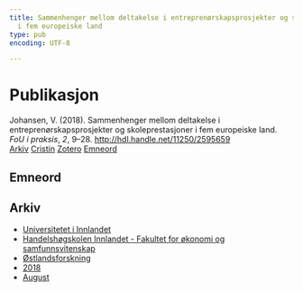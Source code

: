```yaml
---
title: Sammenhenger mellom deltakelse i entreprenørskapsprosjekter og skoleprestasjoner
  i fem europeiske land
type: pub
encoding: UTF-8

---
```

<h1>Publikasjon</h1>
<article id="csl-bib-container-ZKZFGQNS" class="csl-bib-container">
  <div class="csl-bib-body"> <div class="csl-entry">Johansen, V. (2018). Sammenhenger mellom deltakelse i entreprenørskapsprosjekter og skoleprestasjoner i fem europeiske land. <i>FoU i praksis</i>, <i>2</i>, 9–28. <a href="http://hdl.handle.net/11250/2595659">http://hdl.handle.net/11250/2595659</a></div> </div>
  <div class="csl-bib-buttons">
    <a href="#taxonomy-article-ZKZFGQNS" alt="archive" class="csl-bib-button">Arkiv</a>
    <a href="https://app.cristin.no/results/show.jsf?id=1603560" alt="Cristin" class="csl-bib-button">Cristin</a>
    <a href="http://zotero.org/groups/5881554/items/ZKZFGQNS" alt="Zotero" class="csl-bib-button">Zotero</a>
    <a href="#keywords-article-ZKZFGQNS" alt="keywords" class="csl-bib-button">Emneord</a>
  </div>
  <div id="csl-bib-meta-container-ZKZFGQNS"></div>
</article>
<div id="csl-bib-meta-ZKZFGQNS" class="csl-bib-meta">
  <article id="keywords-article-ZKZFGQNS" class="keywords-article">
    <h1>Emneord</h1>
    
  </article>
  <article id="taxonomy-article-ZKZFGQNS" class="taxonomy-article">
    <h1>Arkiv</h1>
    <ul>
      <li><a href="{{< params subfolder >}}nn/archive/?key=3DCRN523">Universitetet i Innlandet</a></li>
      <li><a href="{{< params subfolder >}}nn/archive/?key=DU8Q9LN9">Handelshøgskolen Innlandet - Fakultet for økonomi og samfunnsvitenskap</a></li>
      <li><a href="{{< params subfolder >}}nn/archive/?key=IRYXBU4S">Østlandsforskning</a></li>
      <li><a href="{{< params subfolder >}}nn/archive/?key=64DNHFWC">2018</a></li>
      <li><a href="{{< params subfolder >}}nn/archive/?key=PXCRPAT5">August</a></li>
    </ul>
  </article>
</div>
